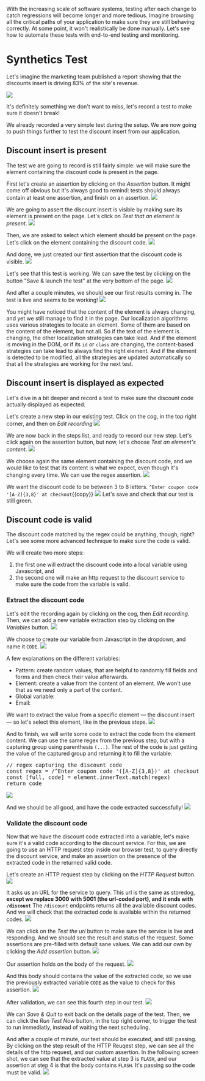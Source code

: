 With the increasing scale of software systems, testing after each change to catch regressions will become longer and more tedious.
Imagine browsing all the critical paths of your application to make sure they are still behaving correctly.
At some point, it won't realistically be done manually.
Let's see how to automate these tests with end-to-end testing and monitoring.

# Synthetics Test

Let's imagine the marketing team published a report showing that the discounts insert is driving 83% of the site's revenue.

![](assets/marketing-memo.png)

It's definitely something we don't want to miss, let's record a test to make sure it doesn't break!

We already recorded a very simple test during the setup.
We are now going to push things further to test the discount insert from our application.

## Discount insert is present

The test we are going to record is still fairly simple: we will make sure the element containing the discount code is present in the page.

First let's create an assertion by clicking on the _Assertion_ button.
It might come off obvious but it's always good to remind: tests should always contain at least one assertion, and finish on an assertion.
![](assets/synthetics-elm-present-1.png)

We are going to assert the discount insert is visible by making sure its element is present on the page.
Let's click on _Test that an element is present_.
![](assets/synthetics-elm-present-2.png)

Then, we are asked to select which element should be present on the page.
Let's click on the element containing the discount code.
![](assets/synthetics-elm-present-3.png)

And done, we just created our first assertion that the discount code is visible.
![](assets/synthetics-elm-present-4.png)

Let's see that this test is working.
We can save the test by clicking on the button "Save & launch the test" at the very bottom of the page.
![](assets/synthetics-elm-present-5.png)

And after a couple minutes, we should see our first results coming in.
The test is live and seems to be working!
![](assets/synthetics-elm-present-6.png)

You might have noticed that the content of the element is always changing, and yet we still manage to find it in the page.
Our localization algorithms uses various strategies to locate an element. Some of them are based on the content of the element, but not all.
So if the text of the element is changing, the other localization strategies can take lead. And if the element is moving in the DOM, or if its `id` or `class` are changing, the content-based strategies can take lead to always find the right element.
And if the element is detected to be modified, all the strategies are updated automatically so that all the strategies are working for the next test.

## Discount insert is displayed as expected

Let's dive in a bit deeper and record a test to make sure the discount code actually displayed as expected.

Let's create a new step in our existing test.
Click on the cog, in the top right corner, and then on _Edit recording_
![](assets/synthetics-elm-expected-1.png)

We are now back in the steps list, and ready to record our new step.
Let's click again on the assertion button, but now, let's choose _Test an element's content_.
![](assets/synthetics-elm-expected-2.png)

We choose again the same element containing the discount code, and we would like to test that its content is what we expect, even though it's changing every time.
We can use the regex assertion.
![](assets/synthetics-elm-expected-3.png)

We want the discount code to be between 3 to 8 letters.
`^Enter coupon code '[A-Z]{3,8}' at checkout`{{copy}}
![](assets/synthetics-elm-expected-4.png)
Let's save and check that our test is still green.

## Discount code is valid

The discount code matched by the regex could be anything, though, right?
Let's see some more advanced technique to make sure the code is valid.

We will create two more steps:
1. the first one will extract the discount code into a local variable using Javascript, and
2. the second one will make an http request to the discount service to make sure the code from the variable is valid.

### Extract the discount code

Let's edit the recording again by clicking on the cog, then _Edit recording_.
Then, we can add a new variable extraction step by clicking on the _Variables_ button.
![](assets/synthetics-elm-var-1.png)

We choose to create our variable from Javascript in the dropdown, and name it `CODE`.
![](assets/synthetics-elm-var-2.png)

A few explanations on the different variables:
- Pattern: create random values, that are helpful to randomly fill fields and forms and then check their value afterwards.
- Element: create a value from the content of an element. We won't use that as we need only a part of the content.
- Global variable: 
- Email: 

We want to extract the value from a specific element — the discount insert — so let's select this element, like in the previous steps.
![](assets/synthetics-elm-var-3.png)

And to finish, we will write some code to extract the code from the element content.
We can use the same regex from the previous step, but with a capturing group using parenthesis `(...)`. The rest of the code is just getting the value of the captured group and returning it to fill the variable.
<pre class="hljs file javascript" data-target="clipboard">
// regex capturing the discount code
const regex = /^Enter coupon code '([A-Z]{3,8})' at checkout/
const [full, code] = element.innerText.match(regex)
return code
</pre>
![](assets/synthetics-elm-var-4.png)

And we should be all good, and have the code extracted successfully!
![](assets/synthetics-elm-var-5.png)


### Validate the discount code

Now that we have the discount code extracted into a variable, let's make sure it's a valid code according to the discount service.
For this, we are going to use an HTTP request step inside our browser test, to query directly the discount service, and make an assertion on the presence of the extracted code in the returned valid code.

Let's create an HTTP request step by clicking on the _HTTP Request_ button.
![](assets/synthetics-elm-http-1.png)

It asks us an URL for the service to query.
This url is the same as storedog, **except we replace 3000 with 5001 (the url-coded port), and it ends with `/discount`**
The `/discount` endpoints returns all the available discount codes.
And we will check that the extracted code is available within the returned codes.
![](assets/synthetics-elm-http-2.png)

We can click on the _Test the url_ button to make sure the service is live and responding.
And we should see the result and status of the request.
Some assertions are pre-filled with default sane values.
We can add our own by clicking the _Add assertion_ button. 
![](assets/synthetics-elm-http-3.png)

Our assertion holds on the body of the request.
![](assets/synthetics-elm-http-4.png)

And this body should contains the value of the extracted code, so we use the previously extracted variable `CODE` as the value to check for this assertion.
![](assets/synthetics-elm-http-5.png)

After validation, we can see this fourth step in our test.
![](assets/synthetics-elm-http-6.png)

We can _Save & Quit_ to exit back on the details page of the test.
Then, we can click the _Run Test Now_ button, in the top right corner, to trigger the test to run immediatly, instead of waiting the next scheduling.

And after a couple of minute, our test should be executed, and still passing.
By clicking on the step result of the HTTP Reuqest step, we can see all the details of the http request, and our custom assertion.
In the following screen shot, we can see that the extracted value at step 3 is `FLASH`, and our assertion at step 4 is that the body contains `FLASH`. It's passing so the code must be valid.
![](assets/synthetics-elm-http-7.png)
